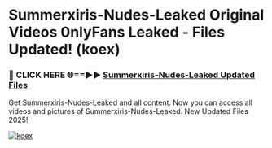 # Summerxiris-Nudes-Leaked Original Videos 0nlyFans Leaked - Files Updated! (koex)

<h3>🔴 CLICK HERE 🌐==►► <a href="https://tinyurl.com/4mcuefdz" rel="nofollow">Summerxiris-Nudes-Leaked Updated Files</a></h3>

Get Summerxiris-Nudes-Leaked and all content. Now you can access all videos and pictures of Summerxiris-Nudes-Leaked. New Updated Files 2025!

[![koex](https://i.imgur.com/StAQSOY.gif)](https://tinyurl.com/4mcuefdz)
